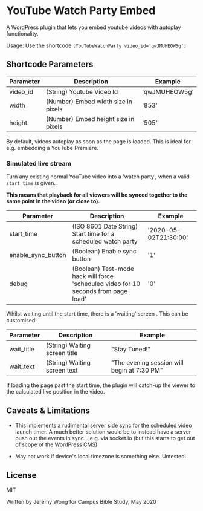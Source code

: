# YouTube Watch Party Embed

A WordPress plugin that lets you embed youtube videos with autoplay functionality.

Usage: Use the shortcode `[YouTubeWatchParty video_id='qwJMUHEOW5g']`

## Shortcode Parameters

| Parameter          | Description | Example
| ------------------ | ----------- | -------
| video_id           | (String) Youtube Video Id | 'qwJMUHEOW5g'
| width              | (Number) Embed width size in pixels           | '853'
| height             | (Number) Embed height size in pixels           | '505'

By default, videos autoplay as soon as the page is loaded. This is ideal for e.g. embedding a YouTube Premiere.

### Simulated live stream

Turn any existing normal YouTube video into a 'watch party', when a valid `start_time` is given.

**This means that playback for all viewers will be synced together to the same point in the video (or close to).**

| Parameter          | Description | Example
| ------------------ | ----------- | -------
| start_time         | (ISO 8601 Date String) Start time for a scheduled watch party   | '2020-05-02T21:30:00'
| enable_sync_button | (Boolean) Enable sync button | '1'
| debug              | (Boolean) Test-mode hack will force 'scheduled video for 10 seconds from page load' | '0'

Whilst waiting until the start time, there is a 'waiting' screen . This can be customised:

| Parameter          | Description | Example
| ------------------ | ----------- | -------
| wait_title         | (String) Waiting screen title | "Stay Tuned!"
| wait_text          | (String) Waiting screen text  | "The evening session will begin at 7:30 PM"

If loading the page past the start time, the plugin will catch-up the viewer to the calculated live position in the video.

## Caveats & Limitations

- This implements a rudimental server side sync for the scheduled video launch timer. A much better solution would be to instead have a server push out the events in sync... e.g. via socket.io (but this starts to get out of scope of the WordPress CMS)

- May not work if device's local timezone is something else. Untested.

## License

MIT

Written by Jeremy Wong for Campus Bible Study, May 2020